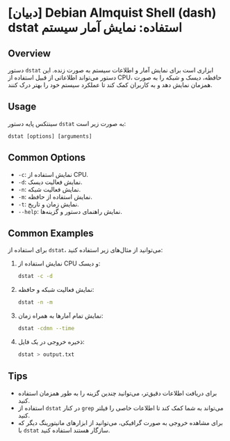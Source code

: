 # [دبیان] Debian Almquist Shell (dash) dstat استفاده: نمایش آمار سیستم

## Overview
دستور `dstat` ابزاری است برای نمایش آمار و اطلاعات سیستم به صورت زنده. این دستور می‌تواند اطلاعاتی از قبیل استفاده از CPU، حافظه، دیسک و شبکه را به صورت همزمان نمایش دهد و به کاربران کمک کند تا عملکرد سیستم خود را بهتر درک کنند.

## Usage
سینتکس پایه دستور `dstat` به صورت زیر است:

```
dstat [options] [arguments]
```

## Common Options
- `-c`: نمایش استفاده از CPU.
- `-d`: نمایش فعالیت دیسک.
- `-n`: نمایش فعالیت شبکه.
- `-m`: نمایش استفاده از حافظه.
- `-t`: نمایش زمان و تاریخ.
- `--help`: نمایش راهنمای دستور و گزینه‌ها.

## Common Examples
برای استفاده از `dstat`، می‌توانید از مثال‌های زیر استفاده کنید:

1. نمایش استفاده از CPU و دیسک:
   ```bash
   dstat -c -d
   ```

2. نمایش فعالیت شبکه و حافظه:
   ```bash
   dstat -n -m
   ```

3. نمایش تمام آمارها به همراه زمان:
   ```bash
   dstat -cdmn --time
   ```

4. ذخیره خروجی در یک فایل:
   ```bash
   dstat > output.txt
   ```

## Tips
- برای دریافت اطلاعات دقیق‌تر، می‌توانید چندین گزینه را به طور همزمان استفاده کنید.
- استفاده از `dstat` در کنار `grep` می‌تواند به شما کمک کند تا اطلاعات خاصی را فیلتر کنید.
- برای مشاهده خروجی به صورت گرافیکی، می‌توانید از ابزارهای مانیتورینگ دیگر که با `dstat` سازگار هستند استفاده کنید.